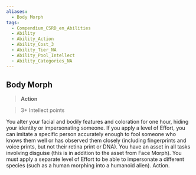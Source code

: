 ```yaml
---
aliases:
  - Body Morph
tags:
  - Compendium_CSRD_en_Abilities
  - Ability
  - Ability_Action
  - Ability_Cost_3
  - Ability_Tier_NA
  - Ability_Pool_Intellect
  - Ability_Categories_NA
---
```

  
    
## Body Morph    
>**Action**    
>3+ Intellect points  
    
You alter your facial and bodily features and coloration for one hour, hiding your identity or impersonating someone. If you apply a level of Effort, you can imitate a specific person accurately enough to fool someone who knows them well or has observed them closely (including fingerprints and voice prints, but not their retina print or DNA). You have an asset in all tasks involving disguise (this is in addition to the asset from Face Morph). You must apply a separate level of Effort to be able to impersonate a different species (such as a human morphing into a humanoid alien). Action.